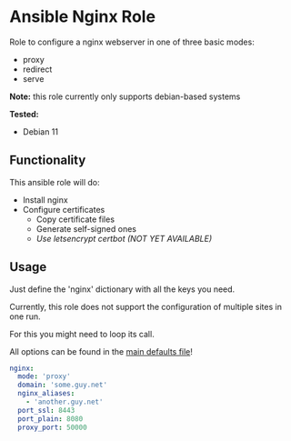 # Ansible Nginx Role

Role to configure a nginx webserver in one of three basic modes:
* proxy
* redirect
* serve

**Note:** this role currently only supports debian-based systems

**Tested:**
* Debian 11

## Functionality

This ansible role will do:
* Install nginx
* Configure certificates
  * Copy certificate files
  * Generate self-signed ones
  * _Use letsencrypt certbot (NOT YET AVAILABLE)_


## Usage

Just define the 'nginx' dictionary with all the keys you need.

Currently, this role does not support the configuration of multiple sites in one run.

For this you might need to loop its call.

All options can be found in the [main defaults file](https://github.com/ansibleguy/nginx/blob/stable/defaults/main.yml)!

```yaml
nginx:
  mode: 'proxy'
  domain: 'some.guy.net'
  nginx_aliases:
    - 'another.guy.net'
  port_ssl: 8443
  port_plain: 8080
  proxy_port: 50000
```
